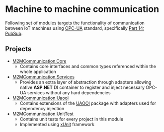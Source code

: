 # Machine to machine communication

Following set of modules targets the functionality of communication between IoT machines using [OPC-UA](https://opcfoundation.org/about/opc-technologies/opc-ua/) standard, specifically [Part 14: PubSub](https://opcfoundation.org/developer-tools/specifications-unified-architecture/part-14-pubsub/).

## Projects

- [M2MCommunication.Core](M2MCommunication.Core/README.md)
  - Contains core interfaces and common types referenced within the whole application
- [M2MCommunication.Services](M2MCommunication.Services/README.md)
  - Provides an extra layer of abstraction through adapters allowing native **ASP**.**NET** DI container to register and inject necessary OPC-UA services without any hard dependencies
- [M2MCommunication.Uaooi](M2MCommunication.Uaooi/README.md)
  - Contains extensions of the [UAOOI](https://github.com/mpostol/OPC-UA-OOI) package with adapters used for dependency injection
- M2MCommunication.UnitTest
  - Contains unit tests for every project in this module
  - Implemented using [xUnit](https://xunit.net) framework
